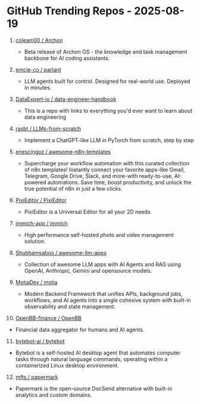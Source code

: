 # GitHub Trending Repos - 2025-08-19

1. [coleam00 /    Archon](https://github.com/coleam00/Archon)
   - Beta release of Archon OS - the knowledge and task management backbone for AI coding assistants.

2. [emcie-co /    parlant](https://github.com/emcie-co/parlant)
   - LLM agents built for control. Designed for real-world use. Deployed in minutes.

3. [DataExpert-io /    data-engineer-handbook](https://github.com/DataExpert-io/data-engineer-handbook)
   - This is a repo with links to everything you'd ever want to learn about data engineering

4. [rasbt /    LLMs-from-scratch](https://github.com/rasbt/LLMs-from-scratch)
   - Implement a ChatGPT-like LLM in PyTorch from scratch, step by step

5. [enescingoz /    awesome-n8n-templates](https://github.com/enescingoz/awesome-n8n-templates)
   - Supercharge your workflow automation with this curated collection of n8n templates! Instantly connect your favorite apps-like Gmail, Telegram, Google Drive, Slack, and more-with ready-to-use, AI-powered automations. Save time, boost productivity, and unlock the true potential of n8n in just a few clicks.

6. [PixiEditor /    PixiEditor](https://github.com/PixiEditor/PixiEditor)
   - PixiEditor is a Universal Editor for all your 2D needs

7. [immich-app /    immich](https://github.com/immich-app/immich)
   - High performance self-hosted photo and video management solution.

8. [Shubhamsaboo /    awesome-llm-apps](https://github.com/Shubhamsaboo/awesome-llm-apps)
   - Collection of awesome LLM apps with AI Agents and RAG using OpenAI, Anthropic, Gemini and opensource models.

9. [MotiaDev /    motia](https://github.com/MotiaDev/motia)
   - Modern Backend Framework that unifies APIs, background jobs, workflows, and AI agents into a single cohesive system with built-in observability and state management.

10. [OpenBB-finance /    OpenBB](https://github.com/OpenBB-finance/OpenBB)
   - Financial data aggregator for humans and AI agents.

11. [bytebot-ai /    bytebot](https://github.com/bytebot-ai/bytebot)
   - Bytebot is a self-hosted AI desktop agent that automates computer tasks through natural language commands, operating within a containerized Linux desktop environment.

12. [mfts /    papermark](https://github.com/mfts/papermark)
   - Papermark is the open-source DocSend alternative with built-in analytics and custom domains.

